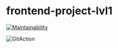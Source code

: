 # frontend-project-lvl1

[![Maintainability](https://api.codeclimate.com/v1/badges/53226c39a3bf90255f0b/maintainability)](https://codeclimate.com/github/Iryna87/FrontEndProject_1/maintainability)

![GitAction](https://github.com/actions/FrontEndProject_1/.github/workflows/main.yml/badge.svg)
